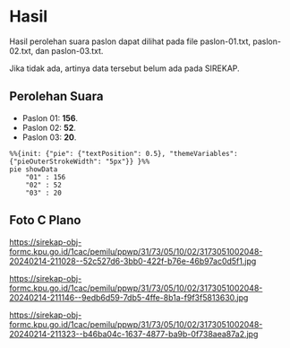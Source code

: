 # Hasil

Hasil perolehan suara paslon dapat dilihat pada file paslon-01.txt, paslon-02.txt, dan paslon-03.txt.

Jika tidak ada, artinya data tersebut belum ada pada SIREKAP.

## Perolehan Suara

 * Paslon 01: **156**.
 * Paslon 02: **52**.
 * Paslon 03: **20**.

```mermaid
%%{init: {"pie": {"textPosition": 0.5}, "themeVariables": {"pieOuterStrokeWidth": "5px"}} }%%
pie showData
    "01" : 156
    "02" : 52
    "03" : 20
```
## Foto C Plano

https://sirekap-obj-formc.kpu.go.id/1cac/pemilu/ppwp/31/73/05/10/02/3173051002048-20240214-211028--52c527d6-3bb0-422f-b76e-46b97ac0d5f1.jpg

https://sirekap-obj-formc.kpu.go.id/1cac/pemilu/ppwp/31/73/05/10/02/3173051002048-20240214-211146--9edb6d59-7db5-4ffe-8b1a-f9f3f5813630.jpg

https://sirekap-obj-formc.kpu.go.id/1cac/pemilu/ppwp/31/73/05/10/02/3173051002048-20240214-211323--b46ba04c-1637-4877-ba9b-0f738aea87a2.jpg
